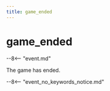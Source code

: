 ```yaml
---
title: game_ended
---
```


# game_ended


--8<-- "event.md"

The game has ended.

--8<-- "event_no_keywords_notice.md"
